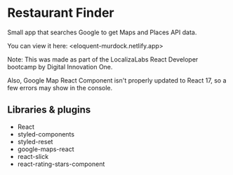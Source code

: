 # Restaurant Finder

Small app that searches Google to get Maps and Places API data.

You can view it here: <eloquent-murdock.netlify.app>

Note: This was made as part of the LocalizaLabs React Developer bootcamp by Digital Innovation One.

Also, Google Map React Component isn't properly updated to React 17, so a few errors may show in the console.

## Libraries & plugins

- React
- styled-components
- styled-reset
- google-maps-react
- react-slick
- react-rating-stars-component
